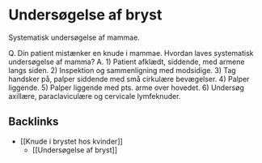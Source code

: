 # Undersøgelse af bryst
Systematisk undersøgelse af mammae.

Q. Din patient mistænker en knude i mammae. Hvordan laves systematisk undersøgelse af mamma?
A. 1) Patient afklædt, siddende, med armene langs siden. 2) Inspektion og sammenligning med modsidige. 3) Tag handsker på, palper siddende med små cirkulære bevægelser. 4) Palper liggende. 5) Palper liggende med pts. arme over hovedet. 6) Undersøg axillære, paraclaviculære og cervicale lymfeknuder.

## Backlinks
* [[Knude i brystet hos kvinder]]
	* [[Undersøgelse af bryst]]

<!-- #anki/tag/med/gp #anki/deck/Medicine #anki/tag/med/Oncology -->

<!-- {BearID:A0EFA0AB-5E9B-4DA3-A8C0-1ED485CB3F57-19264-000021D2EC12338D} -->
